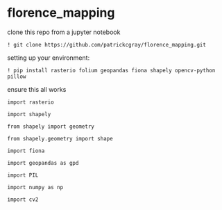 # florence_mapping

clone this repo from a jupyter notebook

`! git clone https://github.com/patrickcgray/florence_mapping.git`

setting up your environment:

`! pip install rasterio folium geopandas fiona shapely opencv-python pillow`

ensure this all works 
```
import rasterio

import shapely

from shapely import geometry

from shapely.geometry import shape

import fiona

import geopandas as gpd

import PIL

import numpy as np

import cv2
```
